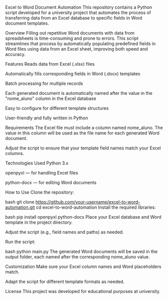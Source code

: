 Excel to Word Document Automation
This repository contains a Python script developed for a university project that automates the process of transferring data from an Excel database to specific fields in Word document templates.

Overview
Filling out repetitive Word documents with data from spreadsheets is time-consuming and prone to errors. This script streamlines that process by automatically populating predefined fields in Word files using data from an Excel sheet, improving both speed and accuracy.

Features
Reads data from Excel (.xlsx) files

Automatically fills corresponding fields in Word (.docx) templates

Batch processing for multiple records

Each generated document is automatically named after the value in the "nome_aluno" column in the Excel database

Easy to configure for different template structures

User-friendly and fully written in Python

Requirements
The Excel file must include a column named nome_aluno. The value in this column will be used as the file name for each generated Word document.

Adjust the script to ensure that your template field names match your Excel columns.

Technologies Used
Python 3.x

openpyxl — for handling Excel files

python-docx — for editing Word documents

How to Use
Clone the repository:

bash
git clone https://github.com/your-username/excel-to-word-automation.git
cd excel-to-word-automation
Install the required libraries:

bash 
pip install openpyxl python-docx
Place your Excel database and Word template in the project directory.

Adjust the script (e.g., field names and paths) as needed.

Run the script:

bash
python main.py
The generated Word documents will be saved in the output folder, each named after the corresponding nome_aluno value.

Customization
Make sure your Excel column names and Word placeholders match.

Adapt the script for different template formats as needed.

License
This project was developed for educational purposes at university.

